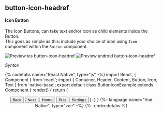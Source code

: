 ## button-icon-headref
#### Icon Button

The Icon Buttons, can take text and/or icon as child elements inside the Button.<br />
This goes as simple as this: include your choice of icon using <code>Icon</code> component within the <code>Button</code> component.<br />

![Preview ios button-icon-headref](https://github.com/GeekyAnts/NativeBase-KitchenSink/raw/v2.6.1/screenshots/ios/button-icon.png)
![Preview android button-icon-headref](https://github.com/GeekyAnts/NativeBase-KitchenSink/raw/v2.6.1/screenshots/android/button-icon.png)

*Syntax*

{% codetabs name="React Native", type="js" -%}
import React, { Component } from 'react';
import { Container, Header, Content, Button, Icon, Text } from 'native-base';
export default class ButtonIconExample extends Component {
  render() {
    return (
      <Container>
        <Header />
        <Content>
          <Button iconLeft light>
            <Icon name='arrow-back' />
            <Text>Back</Text>
          </Button>
          <Button iconRight light>
            <Text>Next</Text>
            <Icon name='arrow-forward' />
          </Button>
          <Button iconLeft>
            <Icon name='home' />
            <Text>Home</Text>
          </Button>
          <Button iconLeft transparent primary>
            <Icon name='beer' />
            <Text>Pub</Text>
          </Button>
          <Button iconLeft dark>
            <Icon name='cog' />
            <Text>Settings</Text>
          </Button>
        </Content>
      </Container>
    );
  }
}
{%- language name="Vue Native", type="vue" -%}
<template>
  <nb-container>
    <nb-header />
    <nb-content>
      <nb-button iconLeft light>
        <nb-icon active name="arrow-back" />
        <nb-text>Back</nb-text>
      </nb-button>
      <nb-button iconRight light>
        <nb-text>Next</nb-text>
        <nb-icon active name="arrow-forward" />
      </nb-button>
      <nb-button iconLeft>
        <nb-icon active name="home" />
        <nb-text>Home</nb-text>
      </nb-button>
      <nb-button iconLeft transparent>
        <nb-icon active name="beer" />
        <nb-text>Pub</nb-text>
      </nb-button>
      <nb-button iconLeft dark>
        <nb-icon active name="cog" />
        <nb-text>Settings</nb-text>
      </nb-button>
    </nb-content>
  </nb-container>
</template>
{%- endcodetabs %}
<p> 
    <div id="" class="mobileDevice" style="background: url(&quot;https://docs-v2.nativebase.io/docs/assets/iosphone.png&quot;) no-repeat; padding: 63px 20px 100px 15px; width: 292px; height: 600px;margin:0 auto;float:none;">
        <img src="https://github.com/GeekyAnts/NativeBase-KitchenSink/raw/v2.6.1/screenshots/ios/button-icon.png" alt="" style="display:block !important" />
    </div>
</p>
<br />
